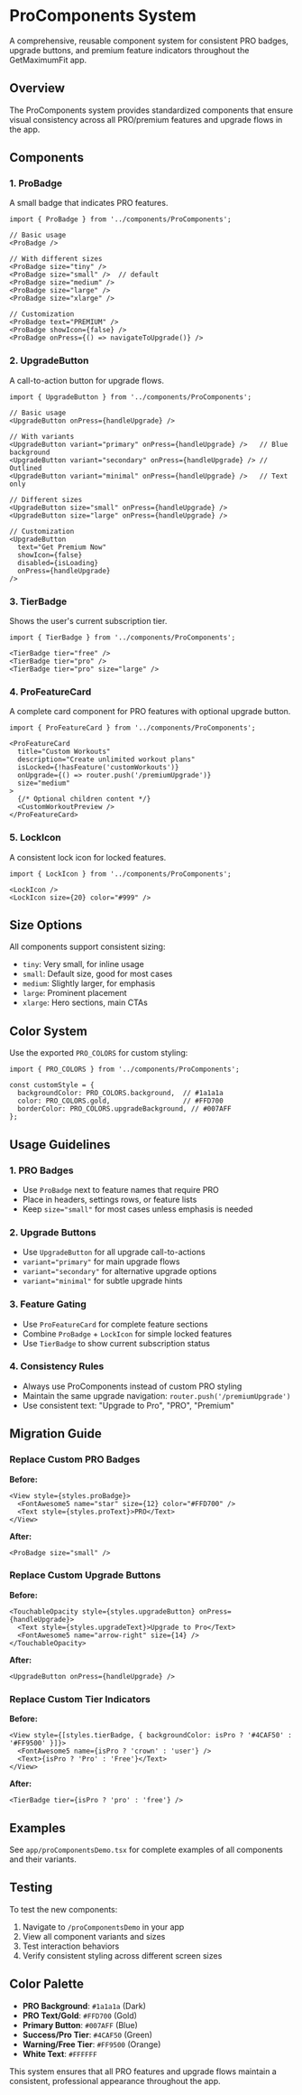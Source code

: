 # ProComponents System

A comprehensive, reusable component system for consistent PRO badges, upgrade buttons, and premium feature indicators throughout the GetMaximumFit app.

## Overview

The ProComponents system provides standardized components that ensure visual consistency across all PRO/premium features and upgrade flows in the app.

## Components

### 1. ProBadge

A small badge that indicates PRO features.

```tsx
import { ProBadge } from '../components/ProComponents';

// Basic usage
<ProBadge />

// With different sizes
<ProBadge size="tiny" />
<ProBadge size="small" />  // default
<ProBadge size="medium" />
<ProBadge size="large" />
<ProBadge size="xlarge" />

// Customization
<ProBadge text="PREMIUM" />
<ProBadge showIcon={false} />
<ProBadge onPress={() => navigateToUpgrade()} />
```

### 2. UpgradeButton

A call-to-action button for upgrade flows.

```tsx
import { UpgradeButton } from '../components/ProComponents';

// Basic usage
<UpgradeButton onPress={handleUpgrade} />

// With variants
<UpgradeButton variant="primary" onPress={handleUpgrade} />   // Blue background
<UpgradeButton variant="secondary" onPress={handleUpgrade} /> // Outlined
<UpgradeButton variant="minimal" onPress={handleUpgrade} />   // Text only

// Different sizes
<UpgradeButton size="small" onPress={handleUpgrade} />
<UpgradeButton size="large" onPress={handleUpgrade} />

// Customization
<UpgradeButton 
  text="Get Premium Now"
  showIcon={false}
  disabled={isLoading}
  onPress={handleUpgrade}
/>
```

### 3. TierBadge

Shows the user's current subscription tier.

```tsx
import { TierBadge } from '../components/ProComponents';

<TierBadge tier="free" />
<TierBadge tier="pro" />
<TierBadge tier="pro" size="large" />
```

### 4. ProFeatureCard

A complete card component for PRO features with optional upgrade button.

```tsx
import { ProFeatureCard } from '../components/ProComponents';

<ProFeatureCard
  title="Custom Workouts"
  description="Create unlimited workout plans"
  isLocked={!hasFeature('customWorkouts')}
  onUpgrade={() => router.push('/premiumUpgrade')}
  size="medium"
>
  {/* Optional children content */}
  <CustomWorkoutPreview />
</ProFeatureCard>
```

### 5. LockIcon

A consistent lock icon for locked features.

```tsx
import { LockIcon } from '../components/ProComponents';

<LockIcon />
<LockIcon size={20} color="#999" />
```

## Size Options

All components support consistent sizing:

- `tiny`: Very small, for inline usage
- `small`: Default size, good for most cases
- `medium`: Slightly larger, for emphasis
- `large`: Prominent placement
- `xlarge`: Hero sections, main CTAs

## Color System

Use the exported `PRO_COLORS` for custom styling:

```tsx
import { PRO_COLORS } from '../components/ProComponents';

const customStyle = {
  backgroundColor: PRO_COLORS.background,  // #1a1a1a
  color: PRO_COLORS.gold,                  // #FFD700
  borderColor: PRO_COLORS.upgradeBackground, // #007AFF
};
```

## Usage Guidelines

### 1. PRO Badges
- Use `ProBadge` next to feature names that require PRO
- Place in headers, settings rows, or feature lists
- Keep `size="small"` for most cases unless emphasis is needed

### 2. Upgrade Buttons
- Use `UpgradeButton` for all upgrade call-to-actions
- `variant="primary"` for main upgrade flows
- `variant="secondary"` for alternative upgrade options
- `variant="minimal"` for subtle upgrade hints

### 3. Feature Gating
- Use `ProFeatureCard` for complete feature sections
- Combine `ProBadge` + `LockIcon` for simple locked features
- Use `TierBadge` to show current subscription status

### 4. Consistency Rules
- Always use ProComponents instead of custom PRO styling
- Maintain the same upgrade navigation: `router.push('/premiumUpgrade')`
- Use consistent text: "Upgrade to Pro", "PRO", "Premium"

## Migration Guide

### Replace Custom PRO Badges

**Before:**
```tsx
<View style={styles.proBadge}>
  <FontAwesome5 name="star" size={12} color="#FFD700" />
  <Text style={styles.proText}>PRO</Text>
</View>
```

**After:**
```tsx
<ProBadge size="small" />
```

### Replace Custom Upgrade Buttons

**Before:**
```tsx
<TouchableOpacity style={styles.upgradeButton} onPress={handleUpgrade}>
  <Text style={styles.upgradeText}>Upgrade to Pro</Text>
  <FontAwesome5 name="arrow-right" size={14} />
</TouchableOpacity>
```

**After:**
```tsx
<UpgradeButton onPress={handleUpgrade} />
```

### Replace Custom Tier Indicators

**Before:**
```tsx
<View style={[styles.tierBadge, { backgroundColor: isPro ? '#4CAF50' : '#FF9500' }]}>
  <FontAwesome5 name={isPro ? 'crown' : 'user'} />
  <Text>{isPro ? 'Pro' : 'Free'}</Text>
</View>
```

**After:**
```tsx
<TierBadge tier={isPro ? 'pro' : 'free'} />
```

## Examples

See `app/proComponentsDemo.tsx` for complete examples of all components and their variants.

## Testing

To test the new components:

1. Navigate to `/proComponentsDemo` in your app
2. View all component variants and sizes
3. Test interaction behaviors
4. Verify consistent styling across different screen sizes

## Color Palette

- **PRO Background**: `#1a1a1a` (Dark)
- **PRO Text/Gold**: `#FFD700` (Gold)
- **Primary Button**: `#007AFF` (Blue)
- **Success/Pro Tier**: `#4CAF50` (Green)
- **Warning/Free Tier**: `#FF9500` (Orange)
- **White Text**: `#FFFFFF`

This system ensures that all PRO features and upgrade flows maintain a consistent, professional appearance throughout the app.
